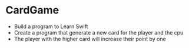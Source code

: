 # CardGame

- Build a program to Learn Swift
- Create a program that generate a new card for the player and the cpu 
- The player with the higher card will increase their point by one 
